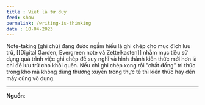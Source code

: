 ```yaml
---
title : Viết là tư duy
feed: show
permalink: /writing-is-thinking
date : 10-04-2023
---
```



Note-taking (ghi chú) đang được ngầm hiểu là ghi chép cho mục đích lưu trữ, [[Digital Garden, Evergreen note và Zettelkasten]] nhằm mục tiêu sử dụng quá trình việc ghi chép để suy nghĩ và hình thành kiến thức mới hơn là chỉ để lưu trữ cho khỏi quên. Nếu chỉ ghi chép xong rồi "chất đống" tri thức trong kho mà không dùng thường xuyên trong thực tế thì kiến thức hay đến mấy cũng vô dụng.

---

**Nguồn**:
